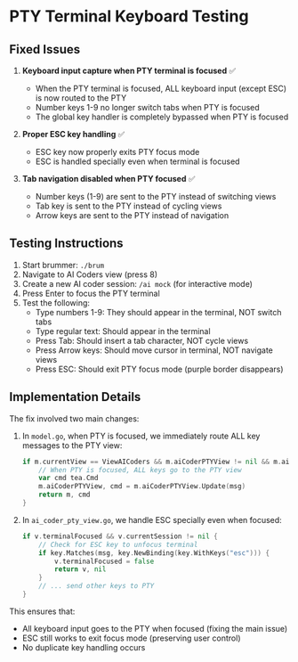 # PTY Terminal Keyboard Testing

## Fixed Issues

1. **Keyboard input capture when PTY terminal is focused** ✅
   - When the PTY terminal is focused, ALL keyboard input (except ESC) is now routed to the PTY
   - Number keys 1-9 no longer switch tabs when PTY is focused
   - The global key handler is completely bypassed when PTY is focused

2. **Proper ESC key handling** ✅
   - ESC key now properly exits PTY focus mode
   - ESC is handled specially even when terminal is focused

3. **Tab navigation disabled when PTY focused** ✅
   - Number keys (1-9) are sent to the PTY instead of switching views
   - Tab key is sent to the PTY instead of cycling views
   - Arrow keys are sent to the PTY instead of navigation

## Testing Instructions

1. Start brummer: `./brum`
2. Navigate to AI Coders view (press 8)
3. Create a new AI coder session: `/ai mock` (for interactive mode)
4. Press Enter to focus the PTY terminal
5. Test the following:
   - Type numbers 1-9: They should appear in the terminal, NOT switch tabs
   - Type regular text: Should appear in the terminal
   - Press Tab: Should insert a tab character, NOT cycle views
   - Press Arrow keys: Should move cursor in terminal, NOT navigate views
   - Press ESC: Should exit PTY focus mode (purple border disappears)

## Implementation Details

The fix involved two main changes:

1. In `model.go`, when PTY is focused, we immediately route ALL key messages to the PTY view:
   ```go
   if m.currentView == ViewAICoders && m.aiCoderPTYView != nil && m.aiCoderPTYView.IsTerminalFocused() {
       // When PTY is focused, ALL keys go to the PTY view
       var cmd tea.Cmd
       m.aiCoderPTYView, cmd = m.aiCoderPTYView.Update(msg)
       return m, cmd
   }
   ```

2. In `ai_coder_pty_view.go`, we handle ESC specially even when focused:
   ```go
   if v.terminalFocused && v.currentSession != nil {
       // Check for ESC key to unfocus terminal
       if key.Matches(msg, key.NewBinding(key.WithKeys("esc"))) {
           v.terminalFocused = false
           return v, nil
       }
       // ... send other keys to PTY
   }
   ```

This ensures that:
- All keyboard input goes to the PTY when focused (fixing the main issue)
- ESC still works to exit focus mode (preserving user control)
- No duplicate key handling occurs